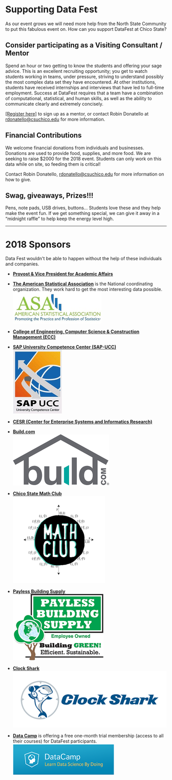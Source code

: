 # Supporting Data Fest

As our event grows we will need more help from the North State Community to put this fabulous event on. 
How can you support DataFest at Chico State?

## Consider participating as a Visiting Consultant / Mentor

Spend an hour or two getting to know the students and offering your sage advice. 
This is an excellent recruiting opportunity; you get to watch students working in teams, under pressure, striving to understand possibly the most complex data set they have encountered. 
At other institutions, students have received internships and interviews that have led to full-time employment. 
Success at DataFest requires that a team have a combination of computational, statistical, and human skills, as well as the ability to communicate clearly and extremely concisely.

[[Register here]](https://docs.google.com/forms/d/e/1FAIpQLSf6lrnab-gm-ds5xsi8Ss5j3E-ZTUc0ipSNQYOEvSzRbkoKhw/viewform) to sign up as a mentor, or contact Robin Donatello at rdonatello@csuchico.edu for more information. 

## Financial Contributions

We welcome financial donations from individuals and businesses. Donations are used to provide food, supplies, and more food. We are seeking to raise $2000 for the 2018 event. Students can only work on this data while on site, so feeding them is critical! 

Contact Robin Donatello, rdonatello@csuchico.edu for more information on how to give. 

## Swag, giveaways, Prizes!!!

Pens, note pads, USB drives, buttons... Students love these and they help make the event fun. If we get something special, we can give it away in a “midnight raffle” to help keep the energy level high.

---

# 2018 Sponsors

Data Fest wouldn't be able to happen without the help of these individuals and companies. 

* **[Provost & Vice President for Academic Affairs](http://www.csuchico.edu/vpaa/)**   

* **[The American Statistical Association](https://www.amstat.org/)** is the National coordinating organization. They work hard to get the most interesting data possible.     
[![](images/asa_logo.jpg)](https://www.amstat.org/)

* **[College of Engineering, Computer Science & Construction Management (ECC)](http://www.csuchico.edu/ecc/)**   

* **[SAP University Competence Center (SAP-UCC)](http://sap.cob.csuchico.edu/)**        
[![](images/ucc_logo.jpg)](http://sap.cob.csuchico.edu/)

* **[CESR (Center for Enterprise Systems and Informatics Research)](http://www.csuchico.edu/cob/students/beyond-classroom/cesir.shtml)** 

* **[Build.com](https://www.build.com/)**   
[![](images/build_logo.png)](https://www.build.com/) 

* **[Chico State Math Club](https://www.facebook.com/CSUChicoMathClub/)**   
[![](images/math_logo.png)](https://www.facebook.com/CSUChicoMathClub/) 

* **[Payless Building Supply](http://www.paylessbuildingsupply.com/)**  
[![](images/pbs_logo.png)](http://www.paylessbuildingsupply.com/)

* **[Clock Shark](https://www.clockshark.com/)**  
[![](images/sharky_logo.png)](https://www.clockshark.com/)

* **[Data Camp](https://www.datacamp.com/promo/meetup)** is offering a free one-month trial membership (access to all their courses) for DataFest participants.
[![](images/logo_dc.png)](https://www.datacamp.com/promo/meetup)  

